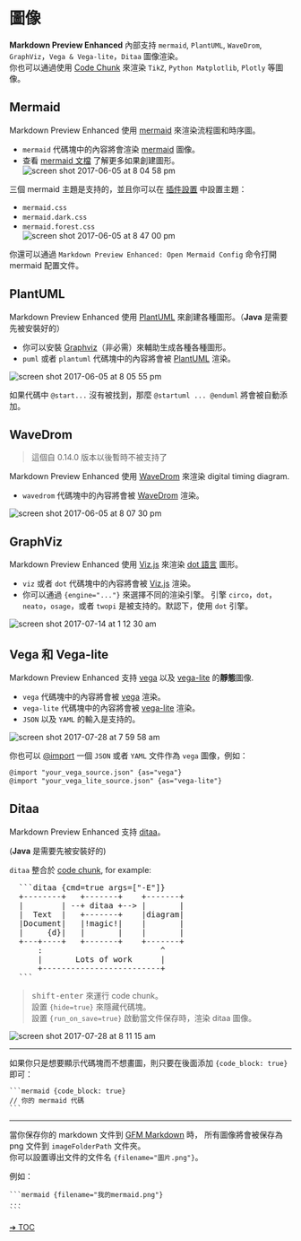 # 圖像  

**Markdown Preview Enhanced** 內部支持 `mermaid`, `PlantUML`, `WaveDrom`, `GraphViz`，`Vega & Vega-lite`，`Ditaa` 圖像渲染。    
你也可以通過使用 [Code Chunk](zh-tw/code-chunk.md) 來渲染 `TikZ`, `Python Matplotlib`, `Plotly` 等圖像。  

## Mermaid

Markdown Preview Enhanced 使用 [mermaid](https://github.com/knsv/mermaid) 來渲染流程圖和時序圖。    
- `mermaid` 代碼塊中的內容將會渲染 [mermaid](https://github.com/knsv/mermaid) 圖像。      
- 查看 [mermaid 文檔](http://knsv.github.io/mermaid/#flowcharts-basic-syntax) 了解更多如果創建圖形。      
![screen shot 2017-06-05 at 8 04 58 pm](https://cloud.githubusercontent.com/assets/1908863/26809423/42afb410-4a2a-11e7-8a18-57e7c67caa9f.png)

三個 mermaid 主題是支持的，並且你可以在 [插件設置](zh-tw/usages.md?id=package-settings) 中設置主題：
* `mermaid.css`
* `mermaid.dark.css`
* `mermaid.forest.css`  
![screen shot 2017-06-05 at 8 47 00 pm](https://cloud.githubusercontent.com/assets/1908863/26810274/555562d0-4a30-11e7-91ca-98742d6afbd5.png)

你還可以通過 `Markdown Preview Enhanced: Open Mermaid Config` 命令打開 mermaid 配置文件。


## PlantUML

Markdown Preview Enhanced 使用 [PlantUML](http://plantuml.com/) 來創建各種圖形。（**Java** 是需要先被安裝好的）    
- 你可以安裝 [Graphviz](http://www.graphviz.org/)（非必需）來輔助生成各種各種圖形。
- `puml` 或者 `plantuml` 代碼塊中的內容將會被 [PlantUML](http://plantuml.com/) 渲染。  

![screen shot 2017-06-05 at 8 05 55 pm](https://cloud.githubusercontent.com/assets/1908863/26809436/65414084-4a2a-11e7-91ee-7b03b0496513.png)

如果代碼中 `@start...` 沒有被找到，那麼 `@startuml ... @enduml` 將會被自動添加。

## WaveDrom

> 這個自 0.14.0 版本以後暫時不被支持了

Markdown Preview Enhanced 使用 [WaveDrom](http://wavedrom.com/) 來渲染 digital timing diagram.  
- `wavedrom` 代碼塊中的內容將會被 [WaveDrom](https://github.com/drom/wavedrom) 渲染。

![screen shot 2017-06-05 at 8 07 30 pm](https://cloud.githubusercontent.com/assets/1908863/26809462/9dc3eb96-4a2a-11e7-90e7-ad6bcb8dbdb1.png)

## GraphViz  
Markdown Preview Enhanced 使用 [Viz.js](https://github.com/mdaines/viz.js) 來渲染 [dot 語言](https://tinyurl.com/kjoouup) 圖形。  
- `viz` 或者 `dot` 代碼塊中的內容將會被 [Viz.js](https://github.com/mdaines/viz.js) 渲染。  
- 你可以通過 `{engine="..."}` 來選擇不同的渲染引擎。 引擎 `circo`，`dot`，`neato`，`osage`，或者 `twopi` 是被支持的。默認下，使用 `dot` 引擎。

![screen shot 2017-07-14 at 1 12 30 am](https://user-images.githubusercontent.com/1908863/28200410-86a4d45a-6831-11e7-9981-12988882ec83.png)

## Vega 和 Vega-lite
Markdown Preview Enhanced 支持 [vega](https://vega.github.io/vega/) 以及 [vega-lite](https://vega.github.io/vega-lite/) 的**靜態**圖像.    
* `vega` 代碼塊中的內容將會被 [vega](https://vega.github.io/vega/) 渲染。  
* `vega-lite` 代碼塊中的內容將會被  [vega-lite](https://vega.github.io/vega-lite/) 渲染。    
* `JSON` 以及 `YAML` 的輸入是支持的。  

![screen shot 2017-07-28 at 7 59 58 am](https://user-images.githubusercontent.com/1908863/28718265-d023e1c2-736a-11e7-8678-a29704f3a23c.png)

你也可以 [@import](zh-tw/file-imports.md) 一個 `JSON` 或者 `YAML` 文件作為 `vega` 圖像，例如：  

```markdown
@import "your_vega_source.json" {as="vega"}
@import "your_vega_lite_source.json" {as="vega-lite"}
```

## Ditaa
Markdown Preview Enhanced 支持 [ditaa](https://github.com/stathissideris/ditaa)。  

(**Java** 是需要先被安裝好的)       

`ditaa` 整合於 [code chunk](zh-tw/code-chunk.md), for example:  
<pre>
  ```ditaa {cmd=true args=["-E"]}
  +--------+   +-------+    +-------+
  |        | --+ ditaa +--> |       |
  |  Text  |   +-------+    |diagram|
  |Document|   |!magic!|    |       |
  |     {d}|   |       |    |       |
  +---+----+   +-------+    +-------+
      :                         ^
      |       Lots of work      |
      +-------------------------+
  ```
</pre>

> <kbd>shift-enter</kbd> 來運行 code chunk。  
> 設置 `{hide=true}` 來隱藏代碼塊。  
> 設置 `{run_on_save=true}` 啟動當文件保存時，渲染 ditaa 圖像。   

![screen shot 2017-07-28 at 8 11 15 am](https://user-images.githubusercontent.com/1908863/28718626-633fa18e-736c-11e7-8a4a-915858dafff6.png)

---  

如果你只是想要顯示代碼塊而不想畫圖，則只要在後面添加 `{code_block: true}` 即可：     

    ```mermaid {code_block: true}
    // 你的 mermaid 代碼
    ```

---

當你保存你的 markdown 文件到 [GFM Markdown](zh-tw/markdown.md) 時， 所有圖像將會被保存為 png 文件到 `imageFolderPath` 文件夾。     
你可以設置導出文件的文件名 `{filename="圖片.png"}`。    

例如：

    ```mermaid {filename="我的mermaid.png"}
    ...
    ```


[➔ TOC](zh-tw/toc.md)
